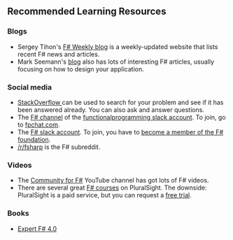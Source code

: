 ## Recommended Learning Resources

### Blogs
* Sergey Tihon's [F# Weekly blog](https://sergeytihon.wordpress.com/) is a weekly-updated website that lists recent F# news and articles.
* Mark Seemann's [blog](http://blog.ploeh.dk/) also has lots of interesting F# articles, usually focusing on how to design your application.

### Social media
* [StackOverflow ](http://stackoverflow.com/questions/tagged/f%23) can be used to search for your problem and see if it has been answered already. You can also ask and answer questions.
* The [F# channel](https://functionalprogramming.slack.com/messages/fsharp/) of the [functionalprogramming slack account](https://functionalprogramming.slack.com/). To join, go to [fpchat.com](http://fpchat.com/).
* The [F# slack account](https://fsharp.slack.com). To join, you have to [become a member of the F# foundation](http://fsharp.org/guides/slack/).
* [/r/fsharp](https://www.reddit.com/r/fsharp) is the F# subreddit.

### Videos
* The [Community for F#](https://www.youtube.com/channel/UCCQPh0mSMaVpRcKUeWPotSA/feed) YouTube channel has got lots of F# videos.
* There are several great [F# courses](https://www.pluralsight.com/search?q=*&categories=course&roles=software-development%7C&subjects=f%23) on PluralSight. The downside: PluralSight is a paid service, but you can request a [free trial](https://www.pluralsight.com/pricing).

### Books
* [Expert F# 4.0](https://books.google.nl/books?id=L_0PogEACAAJ&dq=isbn:1484207424&hl=en&sa=X&ved=0ahUKEwjs__-hi43RAhWIMFAKHUJPASwQ6AEIHDAA)
